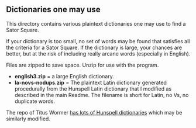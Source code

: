 ## Dictionaries one may use
This directory contains various plaintext dictionaries one may use to find a Sator Square.

If your dictionary is too small, no set of words may be found that satisfies all the criteria for a Sator Square.  If the dictionary is large, your chances are better, but at the risk of including really arcane words (especially in English).

Files are zipped to save space.  Unzip for use with the program.

- **english3.zip** = a large English dictionary.
- **la-novs-nodups.zip** = The plaintext Latin dictionary generated procedurally from the Hunspell Latin dictionary that I modified as described in the main Readme.  The filename is short for Latin, no Vs, no duplicate words.

The repo of Titus Wormer [has lots of Hunspell dictionaries](https://github.com/wooorm/dictionaries/tree/main/dictionaries) which may be similarly modified.
